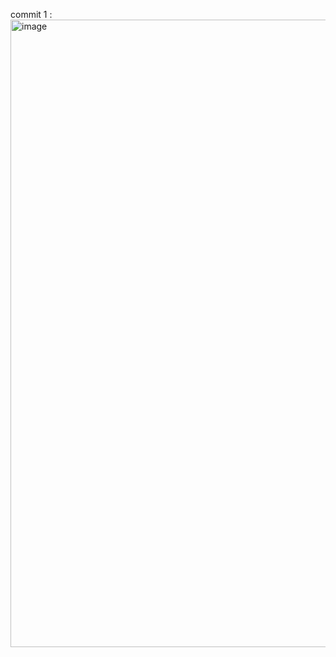 commit 1 :
<img width="1835" height="1004" alt="image" src="https://github.com/user-attachments/assets/950d7f21-de7b-41c1-8bb0-39225bf6ef51" />
